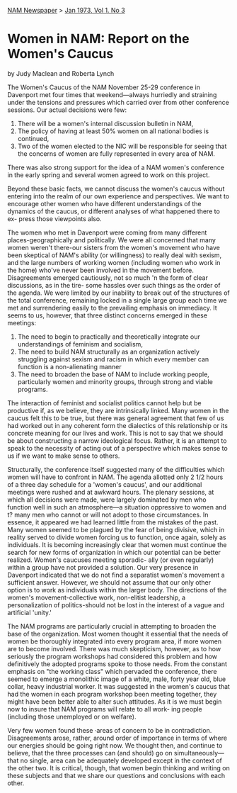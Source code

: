 [NAM Newspaper](/dsa-archive/#nam-newspaper) > [Jan 1973, Vol 1. No 3](/dsa-archive/#january-vol-1-no-3-pdf)

# Women in NAM: Report on the Women's Caucus

by Judy Maclean and Roberta Lynch

The Women's Caucus of the NAM November 25-29 conference in Davenport met four times that weekend—always hurriedly and straining under the tensions and pressures which carried over from other conference sessions. Our actual decisions were few: 

1. There will be a women's internal discussion bulletin in NAM, 
2. The policy of having at least 50% women on all national bodies is continued, 
3. Two of the women elected to the NIC will be responsible for seeing that the concerns of women are fully represented in every area of NAM. 
 
There was also strong support for the idea of a NAM women's conference in the early spring and several women agreed to work on this project. 

Beyond these basic facts, we cannot discuss the women's caucus without entering into the realm of our own experience and perspectives. We want to encourage other women who have different understandings of the dynamics of the caucus, or different analyses of what happened there to ex- press those viewpoints also. 

The women who met in Davenport were coming from many different places-geographically and politically. We were all concerned that many women weren't there-our sisters from the women's movement who have been skeptical of NAM's ability (or willingness) to really deal with sexism, and the large numbers of working women (including women who work in the home) who've never been involved in the movement before. Disagreements emerged cautiously, not so much 'n the form of clear discussions, as in the tire- some hassles over such things as the order of the agenda. We were limited by our inability to break out of the structures of the total conference, remaining locked in a single large group each time we met and surrendering easily to the prevailing emphasis on immediacy. It seems to us, however, that three distinct concerns emerged in these meetings: 
1. The need to begin to practically and theoretically integrate our understandings of feminism and socialism, 
2. The need to build NAM structurally as an organization actively struggling against sexism and racism in which every member can function is a non-alienating manner 
3. The need to broaden the base of NAM to include working people, particularly women and minority groups, through strong and viable programs. 
   
The interaction of feminist and socialist politics cannot help but be productive if, as we believe, they are intrinsically linked. Many women in the caucus felt this to be true, but there was general agreement that few of us had worked out in any coherent form the dialectics of this relationship or its concrete meaning for our lives and work. This is not to say that we should be about constructing a narrow ideological focus. Rather, it is an attempt to speak to the necessity of acting out of a perspective which makes sense to us if we want to make sense to others. 

Structurally, the conference itself suggested many of the difficulties which women will have to confront in NAM. The agenda allotted only 2 1/2 hours of a three day schedule for a 'women's caucus', and our additional meetings were rushed and at awkward hours. The plenary sessions, at which all decisions were made, were largely dominated by men who function well in such an atmosphere—a situation oppressive to women and t? many men who cannot or will not adopt to those circumstances. In essence, it appeared we had learned little from the mistakes of the past. Many women seemed to be plagued by the fear of being divisive, which in reality served to divide women forcing us to function, once again, solely as individuals. It is becoming increasingly clear that women must continue the search for new forms of organization in which our potential can be better realized. Women's caucuses meeting sporadic- ally (or even regularly) within a group have not provided a solution. Our very presence in Davenport indicated that we do not find a separatist women's movement a sufficient answer. However, we should not assume that our only other option is to work as individuals within the larger body. The directions of the women's movement-collective work, non-elitist leadership, a personalization of politics-should not be lost in the interest of a vague and artificial 'unity.' 

The NAM programs are particularly crucial in attempting to broaden the base of the organization. Most women thought it essential that the needs of women be thoroughly integrated into every program area, if more women are to become involved. There was much skepticism, however, as to how seriously the program workshops had considered this problem and how definitively the adopted programs spoke to those needs. From the constant emphasis on "the working class" which pervaded the conference, there seemed to emerge a monolithic image of a white, male, forty year old, blue collar, heavy industrial worker. It was suggested in the women's caucus that had the women in each program workshop been meeting together, they might have been better able to alter such attitudes. As it is we must begin now to insure that NAM programs will relate to all work- ing people (including those unemployed or on welfare). 

Very few women found these ·areas of concern to be in contradiction. Disagreements arose, rather, around order of importance in terms of where our energies should be going right now. We thought then, and continue to believe, that the three processes can (and should) go on simultaneously—that no single, area can be adequately developed except in the context of the other two. It is critical, though, that women begin thinking and writing on these subjects and that we share our questions and conclusions with each other.
